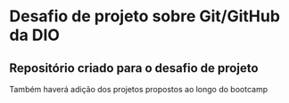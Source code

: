 # Desafio de projeto sobre Git/GitHub da DIO

## Repositório criado para o desafio de projeto 

Também haverá adição dos projetos propostos ao longo do bootcamp
